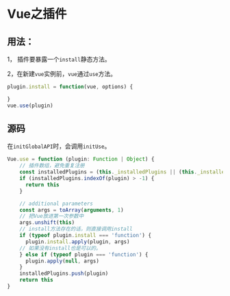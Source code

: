 # Vue之插件

## 用法：

1， 插件要暴露一个`install`静态方法。

2，在新建`vue`实例前，`vue`通过`use`方法。

```javaScript
plugin.install = function(vue, options) {

}
vue.use(plugin)
```

## 源码

在`initGlobalAPI`时，会调用`initUse`。

```javascript
Vue.use = function (plugin: Function | Object) {
    // 插件数组，避免重复注册
    const installedPlugins = (this._installedPlugins || (this._installedPlugins = []))
    if (installedPlugins.indexOf(plugin) > -1) {
      return this
    }

    // additional parameters
    const args = toArray(arguments, 1)
    // 把Vue放进第一次参数中
    args.unshift(this)
    // install方法存在的话，则直接调用install
    if (typeof plugin.install === 'function') {
      plugin.install.apply(plugin, args)
    // 如果没有install也是可以的。
    } else if (typeof plugin === 'function') {
      plugin.apply(null, args)
    }
    installedPlugins.push(plugin)
    return this
}
```
